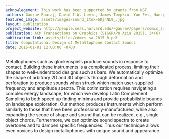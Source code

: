 ```yaml
---
acknowlegement: This work has been supported by grants from NSF.
authors: Gaurav Bharaj, David I.W. Levin, James Tompkin, Yun Fei, Hanspeter Pfister, Wojciech Matusik, Changxi Zheng,
featured_image: assets/images/sound_itok=6DjnNL9_.jpg
layout: publication
project_website: http://people.seas.harvard.edu/~gaurav/papers/cdmcs_sa_2015/
publication: ACM Transactions on Graphics (SIGGRAPH Asia 2015), 34(6)
publication_link: assets/files/cdmcs_sa_2015_0.pdf
title: Computational Design of Metallophone Contact Sounds
date: 2015-01-01 12:00:00 -0700
---
```


Metallophones such as glockenspiels produce sounds in response to contact. Building these instruments is a complicated process, limiting their shapes to well-understood designs such as bars. We automatically optimize the shape of arbitrary 2D and 3D objects through deformation and perforation to produce sounds when struck which match user-supplied frequency and amplitude spectra. This optimization requires navigating a complex energy landscape, for which we develop Latin Complement Sampling to both speed up finding minima and provide probabilistic bounds on landscape exploration. Our method produces instruments which perform similarly to those that have been professionally-manufactured, while also expanding the scope of shape and sound that can be realized, e.g., single object chords. Furthermore, we can optimize sound spectra to create overtones and to dampen specific frequencies. Thus our technique allows even novices to design metallophones with unique sound and appearance.